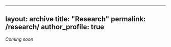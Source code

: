 
---
layout: archive
title: "Research"
permalink: /research/
author_profile: true
---

_Coming soon_
